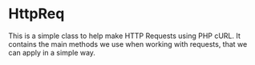 # HttpReq

This is a simple class to help make HTTP Requests using PHP cURL. It contains the main methods we use when working with requests, that we can apply in a simple way.

